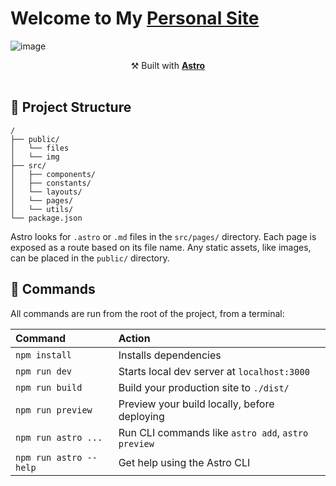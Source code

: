 # Welcome to My [Personal Site](https://personal-site-eekrain.vercel.app/)

![image](https://github.com/eekrain/personal-site/assets/65037854/c5246104-ee93-4208-b4b3-34e96ca92bce)

<p align="center">
⚒️ Built with <a text="bold" href="https://astro.build"><strong>Astro</strong></a>
<br/><br/>
</p>

## 🚀 Project Structure

```
/
├── public/
│   └── files
│   └── img
├── src/
│   ├── components/
│   ├── constants/
│   └── layouts/
│   └── pages/
│   └── utils/
└── package.json
```

Astro looks for `.astro` or `.md` files in the `src/pages/` directory. Each page is exposed as a route based on its file name.
Any static assets, like images, can be placed in the `public/` directory.

## 🧞 Commands

All commands are run from the root of the project, from a terminal:

| Command                | Action                                             |
| :--------------------- | :------------------------------------------------- |
| `npm install`          | Installs dependencies                              |
| `npm run dev`          | Starts local dev server at `localhost:3000`        |
| `npm run build`        | Build your production site to `./dist/`            |
| `npm run preview`      | Preview your build locally, before deploying       |
| `npm run astro ...`    | Run CLI commands like `astro add`, `astro preview` |
| `npm run astro --help` | Get help using the Astro CLI                       |
